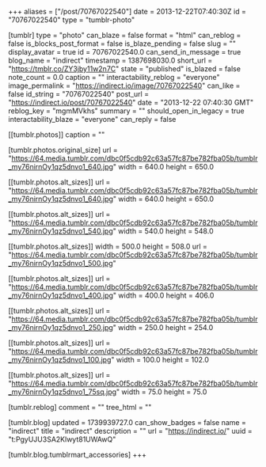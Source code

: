 +++
aliases = ["/post/70767022540"]
date = 2013-12-22T07:40:30Z
id = "70767022540"
type = "tumblr-photo"

[tumblr]
type = "photo"
can_blaze = false
format = "html"
can_reblog = false
is_blocks_post_format = false
is_blaze_pending = false
slug = ""
display_avatar = true
id = 70767022540.0
can_send_in_message = true
blog_name = "indirect"
timestamp = 1387698030.0
short_url = "https://tmblr.co/ZY3jby11w2n7C"
state = "published"
is_blazed = false
note_count = 0.0
caption = ""
interactability_reblog = "everyone"
image_permalink = "https://indirect.io/image/70767022540"
can_like = false
id_string = "70767022540"
post_url = "https://indirect.io/post/70767022540"
date = "2013-12-22 07:40:30 GMT"
reblog_key = "mgmMVkhs"
summary = ""
should_open_in_legacy = true
interactability_blaze = "everyone"
can_reply = false

[[tumblr.photos]]
caption = ""

[tumblr.photos.original_size]
url = "https://64.media.tumblr.com/dbc0f5cdb92c63a57fc87be782fba05b/tumblr_my76nirnOy1qz5dnvo1_640.jpg"
width = 640.0
height = 650.0

[[tumblr.photos.alt_sizes]]
url = "https://64.media.tumblr.com/dbc0f5cdb92c63a57fc87be782fba05b/tumblr_my76nirnOy1qz5dnvo1_640.jpg"
width = 640.0
height = 650.0

[[tumblr.photos.alt_sizes]]
url = "https://64.media.tumblr.com/dbc0f5cdb92c63a57fc87be782fba05b/tumblr_my76nirnOy1qz5dnvo1_540.jpg"
width = 540.0
height = 548.0

[[tumblr.photos.alt_sizes]]
width = 500.0
height = 508.0
url = "https://64.media.tumblr.com/dbc0f5cdb92c63a57fc87be782fba05b/tumblr_my76nirnOy1qz5dnvo1_500.jpg"

[[tumblr.photos.alt_sizes]]
url = "https://64.media.tumblr.com/dbc0f5cdb92c63a57fc87be782fba05b/tumblr_my76nirnOy1qz5dnvo1_400.jpg"
width = 400.0
height = 406.0

[[tumblr.photos.alt_sizes]]
url = "https://64.media.tumblr.com/dbc0f5cdb92c63a57fc87be782fba05b/tumblr_my76nirnOy1qz5dnvo1_250.jpg"
width = 250.0
height = 254.0

[[tumblr.photos.alt_sizes]]
url = "https://64.media.tumblr.com/dbc0f5cdb92c63a57fc87be782fba05b/tumblr_my76nirnOy1qz5dnvo1_100.jpg"
width = 100.0
height = 102.0

[[tumblr.photos.alt_sizes]]
url = "https://64.media.tumblr.com/dbc0f5cdb92c63a57fc87be782fba05b/tumblr_my76nirnOy1qz5dnvo1_75sq.jpg"
width = 75.0
height = 75.0

[tumblr.reblog]
comment = ""
tree_html = ""

[tumblr.blog]
updated = 1739939727.0
can_show_badges = false
name = "indirect"
title = "indirect"
description = ""
url = "https://indirect.io/"
uuid = "t:PgyUJU3SA2Klwyt81UWAwQ"

[tumblr.blog.tumblrmart_accessories]
+++

